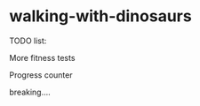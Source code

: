 walking-with-dinosaurs
======================

TODO list:

More fitness tests

Progress counter

breaking....